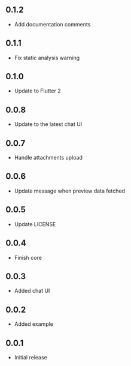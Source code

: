 ## 0.1.2

- Add documentation comments

## 0.1.1

- Fix static analysis warning

## 0.1.0

- Update to Flutter 2

## 0.0.8

- Update to the latest chat UI

## 0.0.7

- Handle attachments upload

## 0.0.6

- Update message when preview data fetched

## 0.0.5

- Update LICENSE

## 0.0.4

- Finish core

## 0.0.3

- Added chat UI

## 0.0.2

- Added example

## 0.0.1

- Initial release
